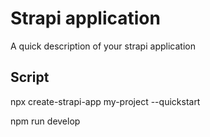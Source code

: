 # Strapi application

A quick description of your strapi application

## Script
npx create-strapi-app my-project --quickstart

npm run develop
